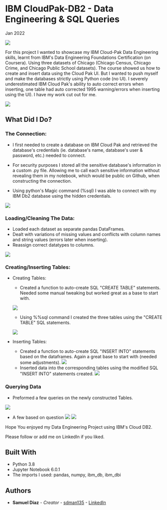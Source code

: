 # IBM CloudPak-DB2 - Data Engineering & SQL Queries

Jan 2022

![](images/IBM_Db2.png)


For this project I wanted to showcase my IBM Cloud-Pak Data Engineering skills, learnt from IBM's Data Engineering Foundations Certification (on Coursera). Using three datasets of Chicago (Chicago Census, Chicago Crime, and Chicago Public School datasets). The course showed us how to create and insert data using the Cloud Pak UI. But I wanted to push myself and make the databases strictly using Python code (no UI). I severely underestimated IBM Cloud Pak's ability to auto correct errors when inserting, one table had auto corrected 1995 warning/errors when inserting using the UI). I have my work cut out for me.

![](images/IBM_Db2_insert.png)



## What Did I Do?


### The Connection:

  -  I first needed to create a database on IBM Cloud Pak and retrieved the database's credentials (ie. database's name, database's user & password, etc.) needed to connect.

  -  For security purposes I stored all the sensitive database's information in a custom .py file. Allowing me to call each sensitive information without revealing them in my notebook, which would be public on Github, when constructing the connection.

  -  Using python's Magic command (%sql) I was able to connect with my IBM Db2 database using the hidden credentials.

![](images/magic_sql_conn.png)


### Loading/Cleaning The Data:

  -  Loaded each dataset as separate pandas DataFrames.
  -  Dealt with variations of missing values and conflicts with column names and string values (errors later when inserting).
  -  Reassign correct datatypes to columns.

  ![](images/clean_data1.png)


### Creating/Inserting Tables:

  * Creating Tables:
    -  Created a function to auto-create SQL "CREATE TABLE" statements. Needed some manual tweaking but worked great as a base to start with.

    ![](images/def_create_stmt.png)

    -  Using %%sql command I created the three tables using the "CREATE TABLE" SQL statements.

    ![](images/create_stmt.png)

  * Inserting Tables:
    - Created a function to auto-create SQL "INSERT INTO" statements based on the dataframes. Again a great base to start with (needed some adjustments).
    ![](images/def_insert_stmt.png)
    - Inserted data into the corresponding tables using the modified SQL "INSERT INTO" statements created.
    ![](images/insert_stmt.png)



### Querying Data

  * Preformed a few queries on the newly constructed Tables.

  ![](images/query_table.png)

  * A few based on question
  ![](images/query1.png)
  ![](images/query2.png)





Hope You enjoyed my Data Engineering Project using IBM's Cloud DB2.

Please follow or add me on LinkedIn if you liked.

## Built With

* Python 3.8
* Jupyter Notebook 6.0.1
* The imports I used: pandas, numpy, ibm_db, ibm_dbi


## Authors

* **Samuel Diaz** - *Creator* - [sdman135](https://github.com/sdman135/) - [LinkedIn](https://www.linkedin.com/in/samuel-diaz-data-scientist)
